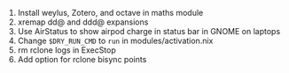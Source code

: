 1. Install weylus, Zotero, and octave in maths module
2. xremap dd@ and ddd@ expansions
3. Use AirStatus to show airpod charge in status bar in GNOME on laptops
4. Change `$DRY_RUN_CMD` to `run` in modules/activation.nix
5. rm rclone logs in ExecStop
6. Add option for rclone bisync points

